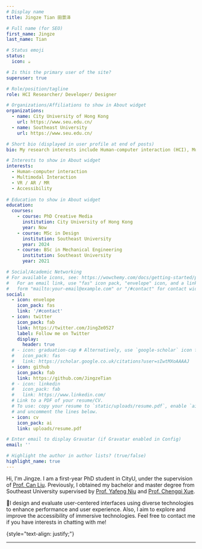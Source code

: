 ```yaml
---
# Display name
title: Jingze Tian 田景泽

# Full name (for SEO)
first_name: Jingze
last_name: Tian

# Status emoji
status:
  icon: ☕️

# Is this the primary user of the site?
superuser: true

# Role/position/tagline
role: HCI Researcher/ Developer/ Designer 

# Organizations/Affiliations to show in About widget
organizations:
  - name: City University of Hong Kong
    url: https://www.seu.edu.cn/
  - name: Southeast University
    url: https://www.seu.edu.cn/

# Short bio (displayed in user profile at end of posts)
bio: My research interests include Human-computer interaction (HCI), Multimodal Interaction, VR/ AR/ MR, Accessibility.

# Interests to show in About widget
interests:
  - Human-computer interaction
  - Multimodal Interaction
  - VR / AR / MR
  - Accessibility
  
# Education to show in About widget
education:
  courses:
    - course: PhD Creative Media
      institution: City University of Hong Kong
      year: Now
    - course: MSc in Design
      institution: Southeast University
      year: 2024
    - course: BSc in Mechanical Engineering
      institution: Southeast University
      year: 2021

# Social/Academic Networking
# For available icons, see: https://wowchemy.com/docs/getting-started/page-builder/#icons
#   For an email link, use "fas" icon pack, "envelope" icon, and a link in the
#   form "mailto:your-email@example.com" or "/#contact" for contact widget.
social:
  - icon: envelope
    icon_pack: fas
    link: '/#contact'
  - icon: twitter
    icon_pack: fab
    link: https://twitter.com/JingZe0527
    label: Follow me on Twitter
    display:
      header: true
  # - icon: graduation-cap # Alternatively, use `google-scholar` icon from `ai` icon pack
  #   icon_pack: fas
  #   link: https://scholar.google.co.uk/citations?user=sIwtMXoAAAAJ
  - icon: github
    icon_pack: fab
    link: https://github.com/JingzeTian
  # - icon: linkedin
  #   icon_pack: fab
  #   link: https://www.linkedin.com/
  # Link to a PDF of your resume/CV.
  # To use: copy your resume to `static/uploads/resume.pdf`, enable `ai` icons in `params.yaml`,
  # and uncomment the lines below.
  - icon: cv
    icon_pack: ai
    link: uploads/resume.pdf

# Enter email to display Gravatar (if Gravatar enabled in Config)
email: ''

# Highlight the author in author lists? (true/false)
highlight_name: true
---
```


Hi, I'm Jingze. I am a first-year PhD student in CityU, under the supervision of [Prof. Can Liu](https://sweb.cityu.edu.hk/canliu/index.html). Previously, I obtained my bachelor and master degree from Southeast University supervised by [Prof. Yafeng Niu](https://me.seu.edu.cn/nyf_31777/list.htm) and [Prof. Chengqi Xue](https://me.seu.edu.cn/xcq/list.htm).


<!-- Hi, I'm Jingze. I am a third-year graduate student in the Department of Industrial Design at Southeast University, under the supervision of [Prof. Yafeng Niu](https://me.seu.edu.cn/nyf_31777/list.htm) and [Prof. Chengqi Xue](https://me.seu.edu.cn/xcq/list.htm). I hold a bachelor's degree in Mechanical Engineering from Southeast University. 

🚩I will complete my master's degree in June 2024 and am currently pursuing a **Ph.D. opportunity (2024 fall)**! -->

🚩I design and evaluate user-centered interfaces using diverse technologies to enhance performance and user experience. Also, I aim to explore and improve the accessibility of immersive technologies. Feel free to contact me if you have interests in chatting with me!

{style="text-align: justify;"}

---
